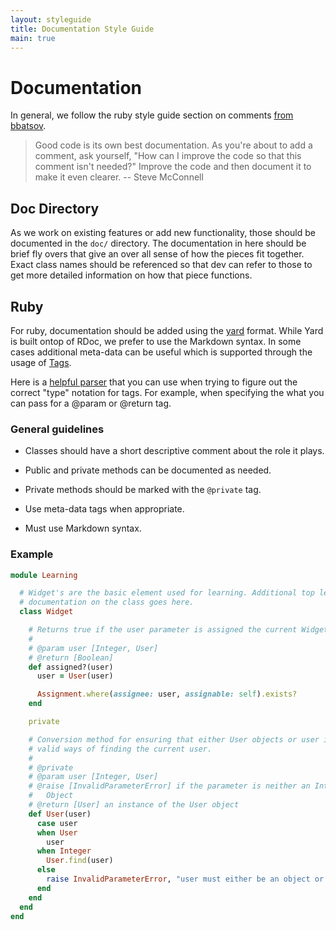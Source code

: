 ```yaml
---
layout: styleguide
title: Documentation Style Guide
main: true
---
```


# Documentation

In general, we follow the ruby style guide section on comments [from bbatsov](https://github.com/bbatsov/ruby-style-guide#comments).

> Good code is its own best documentation. As you're about to add a comment, ask yourself, "How can I improve the code so that this comment isn't needed?" Improve the code and then document it to make it even clearer.
> -- Steve McConnell

## Doc Directory

As we work on existing features or add new functionality, those should be documented in the `doc/` directory. The documentation in here should be brief fly overs that give an over all sense of how the pieces fit together. Exact class names should be referenced so that dev can refer to those to get more detailed information on how that piece functions.

## Ruby

For ruby, documentation should be added using the [yard](http://www.rubydoc.info/gems/yard/file/docs/GettingStarted.md) format. While Yard is built ontop of RDoc, we prefer to use the Markdown syntax. In some cases additional meta-data can be useful which is supported through the usage of [Tags](http://www.rubydoc.info/gems/yard/file/docs/Tags.md#taglist).

Here is a [helpful parser](https://yardoc.org/types.html) that you can use when trying to figure out the correct "type" notation for tags. For example, when specifying the what you can pass for a @param or @return tag.

### General guidelines

- Classes should have a short descriptive comment about the role it plays.

- Public and private methods can be documented as needed.

- Private methods should be marked with the `@private` tag.

- Use meta-data tags when appropriate.

- Must use Markdown syntax.

### Example

```ruby
module Learning

  # Widget's are the basic element used for learning. Additional top level
  # documentation on the class goes here.
  class Widget

    # Returns true if the user parameter is assigned the current Widget
    #
    # @param user [Integer, User]
    # @return [Boolean]
    def assigned?(user)
      user = User(user)

      Assignment.where(assignee: user, assignable: self).exists?
    end

    private

    # Conversion method for ensuring that either User objects or user ids are
    # valid ways of finding the current user.
    #
    # @private
    # @param user [Integer, User]
    # @raise [InvalidParameterError] if the parameter is neither an Integer or
    #   Object
    # @return [User] an instance of the User object
    def User(user)
      case user
      when User
        user
      when Integer
        User.find(user)
      else
        raise InvalidParameterError, "user must either be an object or Integer"
      end
    end
  end
end
```
